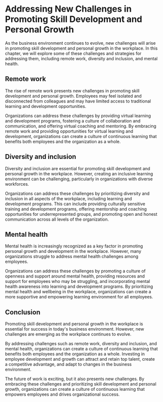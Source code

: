 # Addressing New Challenges in Promoting Skill Development and Personal Growth

As the business environment continues to evolve, new challenges will arise in promoting skill development and personal growth in the workplace. In this chapter, we will explore some of these challenges and strategies for addressing them, including remote work, diversity and inclusion, and mental health.

Remote work
-----------

The rise of remote work presents new challenges in promoting skill development and personal growth. Employees may feel isolated and disconnected from colleagues and may have limited access to traditional learning and development opportunities.

Organizations can address these challenges by providing virtual learning and development programs, fostering a culture of collaboration and communication, and offering virtual coaching and mentoring. By embracing remote work and providing opportunities for virtual learning and development, organizations can create a culture of continuous learning that benefits both employees and the organization as a whole.

Diversity and inclusion
-----------------------

Diversity and inclusion are essential for promoting skill development and personal growth in the workplace. However, creating an inclusive learning environment can be challenging, particularly in organizations with diverse workforces.

Organizations can address these challenges by prioritizing diversity and inclusion in all aspects of the workplace, including learning and development programs. This can include providing culturally sensitive training and development programs, offering mentorship and coaching opportunities for underrepresented groups, and promoting open and honest communication across all levels of the organization.

Mental health
-------------

Mental health is increasingly recognized as a key factor in promoting personal growth and development in the workplace. However, many organizations struggle to address mental health challenges among employees.

Organizations can address these challenges by promoting a culture of openness and support around mental health, providing resources and support for employees who may be struggling, and incorporating mental health awareness into learning and development programs. By prioritizing mental health and wellbeing in the workplace, organizations can create a more supportive and empowering learning environment for all employees.

Conclusion
----------

Promoting skill development and personal growth in the workplace is essential for success in today's business environment. However, new challenges are emerging as the workplace continues to evolve.

By addressing challenges such as remote work, diversity and inclusion, and mental health, organizations can create a culture of continuous learning that benefits both employees and the organization as a whole. Investing in employee development and growth can attract and retain top talent, create a competitive advantage, and adapt to changes in the business environment.

The future of work is exciting, but it also presents new challenges. By embracing these challenges and prioritizing skill development and personal growth, organizations can create a culture of continuous learning that empowers employees and drives organizational success.
